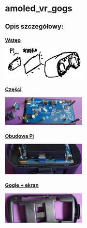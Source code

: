 # amoled_vr_gogs


## Opis szczegółowy:

### [Wstęp](01_intro.md)
[![](_pics/index/tn_sec01.png)](01_intro.md)

### [Części](02_parts.md)
[![](_pics/index/tn_sec02.jpg)](02_parts.md)

### [Obudowa Pi](03_pi_case.md)
[![](_pics/index/tn_sec03.jpg)](03_pi_case.md)

### [Gogle + ekran](04_join.md)
[![](_pics/index/tn_sec04.jpg)](04_join.md)
